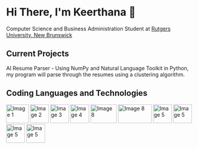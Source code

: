 # Hi There, I'm Keerthana 👋

Computer Science and Business Administration Student at <a href="https://newbrunswick.rutgers.edu/"> Rutgers University, New Brunswick </a>


## Current Projects
AI Resume Parser - Using NumPy and Natural Language Toolkit in Python, my program will parse through the resumes using a clustering algorithm.


## Coding Languages and Technologies
<img src="https://github.com/ktalla/ktalla/assets/70788915/1fceadab-90ee-43f8-87df-51fe56d78c91" width="60" height="50" alt="Image 1">
<img src="https://github.com/ktalla/ktalla/assets/70788915/87377a07-662b-40bd-ae11-86d120c08f16" width="50" height="50" alt="Image 2"> 
<img src="https://github.com/ktalla/ktalla/assets/70788915/f1d3a6a3-d264-470c-aacc-f61378d57512" width="50" height="50" alt="Image 3"> 
<img src="https://github.com/ktalla/ktalla/assets/70788915/7e3b939b-2cb3-44b8-b696-6e66bd0c556b" width="50" height="50" alt="Image 4">
<img src="https://github.com/ktalla/ktalla/assets/70788915/9558d31d-8b5d-44d7-8f2e-b333373fd9e9" width="70" height="50" alt="Image 8">
<img src="https://github.com/ktalla/ktalla/assets/70788915/326e05a5-244b-40ad-9452-c2f1e820d530" width="90" height="50" alt="Image 8">
<img src="https://github.com/ktalla/ktalla/assets/70788915/b6bd8be6-7354-455d-b92b-5f0d414daafc" width="50" height="50" alt="Image 5">
<img src="https://github.com/ktalla/ktalla/assets/70788915/9cdd5bcf-18b3-4eea-80ad-2424d463da6c" width="50" height="50" alt="Image 5">
<img src="https://github.com/ktalla/ktalla/assets/70788915/394f3cfb-39ff-461f-af75-9b8d8d6cf233" width="50" height="50" alt="Image 5">
<img src="https://github.com/ktalla/ktalla/assets/70788915/b54d5e43-1300-4488-b9fb-e2a7f998f45b" width="50" height="50" alt="Image 5">

